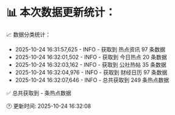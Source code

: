 📊 本次数据更新统计：
==========================

📈 数据分类统计：
- 2025-10-24 16:31:57,625 - INFO - 获取到 热点资讯 97 条数据
- 2025-10-24 16:32:01,502 - INFO - 获取到 今日热点 20 条数据
- 2025-10-24 16:32:03,162 - INFO - 获取到 公社热帖 35 条数据
- 2025-10-24 16:32:04,976 - INFO - 获取到 财经日历 97 条数据
- 2025-10-24 16:32:07,646 - INFO - 总共获取到 249 条热点数据

✅ 总共获取到 - 条热点数据

🕐 更新时间: 2025-10-24 16:32:08
